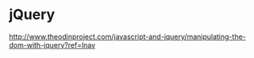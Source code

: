 # jQuery

http://www.theodinproject.com/javascript-and-jquery/manipulating-the-dom-with-jquery?ref=lnav